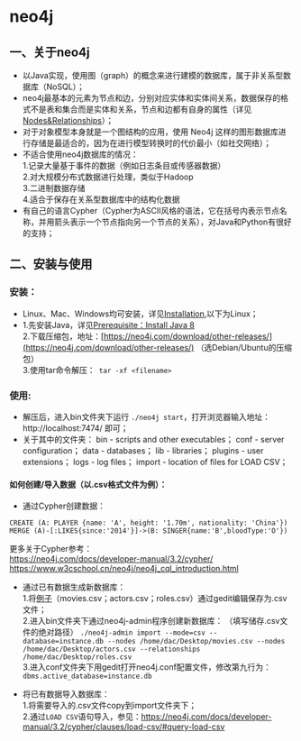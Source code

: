 # neo4j  

## 一、关于neo4j  

*  以Java实现，使用图（graph）的概念来进行建模的数据库，属于非关系型数据库（NoSQL）；  
*  neo4j最基本的元素为节点和边，分别对应实体和实体间关系，数据保存的格式不是表和集合而是实体和关系，节点和边都有自身的属性（详见[Nodes&Relationships](https://neo4j.com/docs/developer-manual/3.2/cypher/syntax/values/#_structural_types)）；  
*  对于对象模型本身就是一个图结构的应用，使用 Neo4j 这样的图形数据库进行存储是最适合的，因为在进行模型转换时的代价最小（如社交网络）；  
*  不适合使用neo4j数据库的情况：  
 1.记录大量基于事件的数据（例如日志条目或传感器数据）  
 2.对大规模分布式数据进行处理，类似于Hadoop  
 3.二进制数据存储  
 4.适合于保存在关系型数据库中的结构化数据  
* 有自己的语言Cypher（Cypher为ASCII风格的语法，它在括号内表示节点名称，并用箭头表示一个节点指向另一个节点的关系），对Java和Python有很好的支持；

## 二、安装与使用

### 安装：  
*  Linux、Mac、Windows均可安装，详见[Installation](https://neo4j.com/docs/operations-manual/3.2/installation/),以下为Linux；  
* 1.先安装Java，详见[Prerequisite：Install Java 8](https://neo4j.com/docs/operations-manual/3.2/installation/linux/debian/#debian-ubuntu-prerequisites)  
  2.下载压缩包，地址：[https://neo4j.com/download/other-releases/](https://neo4j.com/download/other-releases/)  （选Debian/Ubuntu的压缩包）  
  3.使用tar命令解压：``` tar -xf <filename>```  
 
### 使用:  
* 解压后，进入bin文件夹下运行 ```./neo4j start```，打开浏览器输入地址：http://localhost:7474/ 即可；  
* 关于其中的文件夹：
  bin - scripts and other executables；
  conf - server configuration；
  data - databases；
  lib - libraries；
  plugins - user extensions；
  logs - log files；
  import - location of files for LOAD CSV；  
#### 如何创建/导入数据（以.csv格式文件为例）：
  
* 通过Cypher创建数据：
```  
CREATE (A: PLAYER {name: 'A', height: '1.70m', nationality: 'China'})
MERGE (A)-[:LIKES{since:'2014'}]->(B: SINGER{name:'B',bloodType:'O'})
```  
更多关于Cypher参考：  
https://neo4j.com/docs/developer-manual/3.2/cypher/   
https://www.w3cschool.cn/neo4j/neo4j_cql_introduction.html  
 
* 通过已有数据生成新数据库：  
1.将[例子](https://neo4j.com/docs/operations-manual/3.2/tutorial/import-tool/#import-tool-basic-example)（movies.csv；actors.csv；roles.csv）通过gedit编辑保存为.csv文件；  
2.进入bin文件夹下通过neo4j-admin程序创建新数据库： （填写储存.csv文件的绝对路径） ```./neo4j-admin import --mode=csv --database=instance.db --nodes /home/dac/Desktop/movies.csv --nodes /home/dac/Desktop/actors.csv --relationships /home/dac/Desktop/roles.csv```  
3.进入conf文件夹下用gedit打开neo4j.conf配置文件，修改第九行为：```dbms.active_database=instance.db```   


* 将已有数据导入数据库：  
1.将需要导入的.csv文件copy到import文件夹下；  
2.通过```LOAD CSV```语句导入，参见：https://neo4j.com/docs/developer-manual/3.2/cypher/clauses/load-csv/#query-load-csv
